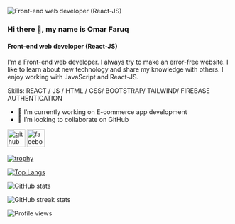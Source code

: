 ![Front-end web developer (React-JS)](https://i.ibb.co/6y4fCVb/DSC-0320.jpg)

### Hi there 👋, my name is Omar Faruq
#### Front-end web developer (React-JS)


I'm a Front-end web developer. I always try to make an error-free website.  I like to learn about new technology and share my knowledge with others. I enjoy working with JavaScript and React-JS. 

Skills:  REACT / JS / HTML / CSS/ BOOTSTRAP/ TAILWIND/ FIREBASE AUTHENTICATION

- 🔭 I’m currently working on E-commerce app development 
- 👯 I’m looking to collaborate on GitHub 


[<img src='https://cdn.jsdelivr.net/npm/simple-icons@3.0.1/icons/github.svg' alt='github' height='40'>](https://github.com/omarfaruk-cse-fn)  [<img src='https://cdn.jsdelivr.net/npm/simple-icons@3.0.1/icons/facebook.svg' alt='facebook' height='40'>](https://www.facebook.com//omar.cse.fn)  

[![trophy](https://github-profile-trophy.vercel.app/?username=omarfaruk-cse-fn)](https://github.com/ryo-ma/github-profile-trophy)

[![Top Langs](https://github-readme-stats.vercel.app/api/top-langs/?username=omarfaruk-cse-fn)](https://github.com/anuraghazra/github-readme-stats)

![GitHub stats](https://github-readme-stats.vercel.app/api?username=omarfaruk-cse-fn&show_icons=true&count_private=true)  

![GitHub streak stats](https://github-readme-streak-stats.herokuapp.com/?user=omarfaruk-cse-fn)  

![Profile views](https://gpvc.arturio.dev/omarfaruk-cse-fn)  
